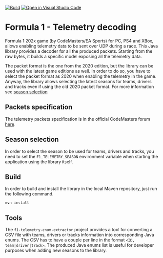 [![Build](https://github.com/ppatierno/formula1-telemetry/actions/workflows/build.yml/badge.svg)](https://github.com/ppatierno/formula1-telemetry/actions/workflows/build.yml)
[![Open in Visual Studio Code](https://open.vscode.dev/badges/open-in-vscode.svg)](https://open.vscode.dev/ppatierno/formula1-telemetry)

# Formula 1 - Telemetry decoding

Formula 1 202x game (by CodeMasters/EA Sports) for PC, PS4 and XBox, allows enabling telemetry data to be sent over UDP during a race.
This Java library provides a decoder for all the produced packets.
Starting from the raw bytes, it builds a specific model exposing all the telemetry data.

The packet format is the one from the 2020 edition, but the library can be used with the latest game editions as well.
In order to do so, you have to select the packet format as 2020 when enabling the telemetry in the game.
Anyway, the library allows selecting the latest seasons for teams, drivers and tracks even if using the old 2020 packet format.
For more information see [season selection](#season-selection)

## Packets specification

The telemetry packets specification is in the official CodeMasters forum [here](https://forums.codemasters.com/topic/54423-f1%C2%AE-2020-udp-specification/).

## Season selection

In order to select the season to be used for teams, drivers and tracks, you need to set the `F1_TELEMETRY_SEASON` environment variable when starting the application using the library itself.

## Build

In order to build and install the library in the local Maven repository, just run the following command.

```shell
mvn install
```

## Tools

The `f1-telemetry-enum-extractor` project provides a tool for converting a CSV file with teams, drivers or tracks information into corresponding Java enums.
The CSV has to have a couple per line in the format `<ID, team|driver|track>`.
The produced Java enums list is useful for developer purposes when adding new seasons to the library.